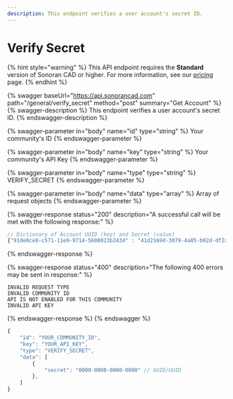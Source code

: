 ```yaml
---
description: This endpoint verifies a user account's secret ID.
---
```


# Verify Secret

{% hint style="warning" %}
This API endpoint requires the **Standard** version of Sonoran CAD or higher. For more information, see our [pricing ](../../../../pricing/faq/)page.
{% endhint %}

{% swagger baseUrl="https://api.sonorancad.com" path="/general/verify_secret" method="post" summary="Get Account" %}
{% swagger-description %}
This endpoint verifies a user account's secret ID.
{% endswagger-description %}

{% swagger-parameter in="body" name="id" type="string" %}
Your community's ID
{% endswagger-parameter %}

{% swagger-parameter in="body" name="key" type="string" %}
Your community's API Key
{% endswagger-parameter %}

{% swagger-parameter in="body" name="type" type="string" %}
VERIFY_SECRET
{% endswagger-parameter %}

{% swagger-parameter in="body" name="data" type="array" %}
Array of request objects
{% endswagger-parameter %}

{% swagger-response status="200" description="A successful call will be met with the following response:" %}
```javascript
// Dictionary of Account UUID (key) and Secret (value)
{"91de0ce8-c571-11e9-9714-5600023b2434" : "41d2169d-3079-4a05-b92d-df2af78e8b3e"}
```
{% endswagger-response %}

{% swagger-response status="400" description="The following 400 errors may be sent in response:" %}
```http
INVALID REQUEST TYPE
INVALID COMMUNITY ID
API IS NOT ENABLED FOR THIS COMMUNITY
INVALID API KEY
```
{% endswagger-response %}
{% endswagger %}

```javascript
{
    "id": "YOUR_COMMUNITY_ID",
    "key": "YOUR_API_KEY",
    "type": "VERIFY_SECRET",
    "data": [
        {
            "secret": "0000-0000-0000-0000" // GUID/UUID
        },
    ]
}
```
